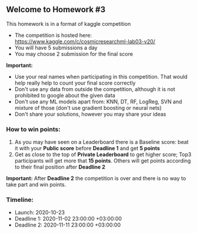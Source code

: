 ## Welcome to Homework #3

This homework is in a format of kaggle competition

- The competition is hosted here: https://www.kaggle.com/c/cosmicresearchml-lab03-v20/
- You will have 5 submissions a day
- You may choose 2 submission for the final score
 
**Important:** 
- Use your real names when participating in this competition. That would help really help to count your final score correctly
- Don't use any data from outside the competition, although it is not prohibited to google about the given data
- Don't use any ML models apart from: KNN, DT, RF, LogReg, SVN and mixture of those (don't use gradient boosting or neural nets)
- Don't share your solutions, however you may share your ideas

### How to win points:
1. As you may have seen on a Leaderboard there is a Baseline score: beat it with your **Public score** before **Deadline 1** and get **5 points**
2. Get as close to the top of **Private Leaderboard** to get higher score; Top3 participants will get more that **15 points**. 
Others will get points according to their final position after **Deadline 2**

**Important:** After **Deadline 2** the competition is over and there is no way to take part and win points.

### Timeline:
- Launch: 2020-10-23 
- Deadline 1: 2020-11-02 23:00:00 +03:00:00
- Deadline 2: 2020-11-11 23:00:00 +03:00:00
